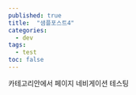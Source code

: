 ```yaml
---
published: true
title:  "샘플포스트4"
categories:
  - dev
tags:
  - test
toc: false
---
```

카테고리안에서 페이지 네비게이션 테스팅
